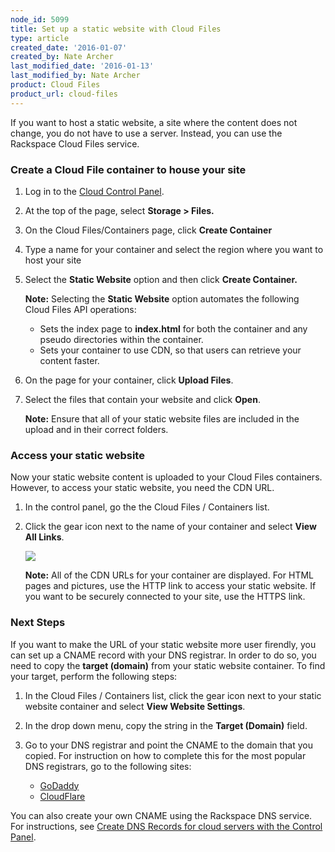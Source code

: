 ```yaml
---
node_id: 5099
title: Set up a static website with Cloud Files
type: article
created_date: '2016-01-07'
created_by: Nate Archer
last_modified_date: '2016-01-13'
last_modified_by: Nate Archer
product: Cloud Files
product_url: cloud-files
---
```


If you want to host a static website, a site where the content does not
change, you do not have to use a server. Instead, you can use the
Rackspace Cloud Files service.

### Create a Cloud File container to house your site

1.  Log in to the [Cloud Control
    Panel](https://mycloud.rackspace.com/).

2.  At the top of the page, select **Storage &gt; Files.**

3.  On the Cloud Files/Containers page, click **Create Container**

4.  Type a name for your container and select the region where you want
    to host your site

5.  Select the **Static Website** option and then click
    **Create Container.**

    **Note:** Selecting the **Static Website** option automates the
    following Cloud Files API operations:
    -   Sets the index page to **index.html** for both the container and
        any pseudo directories within the container.
    -   Sets your container to use CDN, so that users can retrieve your
        content faster.

6.  On the page for your container, click **Upload Files**.

7.  Select the files that contain your website and click **Open**.

    **Note:** Ensure that all of your static website files are included
    in the upload and in their correct folders.

### Access your static website

Now your static website content is uploaded to your Cloud Files
containers. However, to access your static website, you need the CDN
URL.

1.  In the control panel, go the the Cloud Files / Containers list.

2.  Click the gear icon next to the name of your container and select
    **View All Links**.

    ![](https://b9002618969a676fa5e9-329656694c46da9401f89a96a819e8df.ssl.cf5.rackcdn.com/cloud%20files/set-up-static-view-all-links.png)

    **Note:** All of the CDN URLs for your container are displayed. For HTML pages
    and pictures, use the HTTP link to access your static website. If
    you want to be securely connected to your site, use the HTTPS
    link.

### Next Steps

If you want to make the URL of your static website more user firendly,
you can set up a CNAME record with your DNS registrar. In order to do
so, you need to copy the **target (domain)** from your static website
container. To find your target, perform the following steps:

1.  In the Cloud Files / Containers list, click the gear icon next to
    your static website container and select **View Website
    Settings**.

2.  In the drop down menu, copy the string in the **Target (Domain)**
    field.

3.  Go to your DNS registrar and point the CNAME to the domain that
    you copied. For instruction on how to complete this for the most
    popular DNS registrars, go to the following sites:

    - [GoDaddy](https://www.godaddy.com/help/add-a-cname-record-19236)
    - [CloudFlare](https://support.cloudflare.com/hc/en-us/articles/200168706-How-do-I-do-CNAME-setup-)

You can also create your own CNAME using the Rackspace DNS service. For
instructions, see [Create DNS Records for cloud servers with the Control
Panel](/how-to/create-dns-records-for-cloud-servers-with-the-control-panel).



